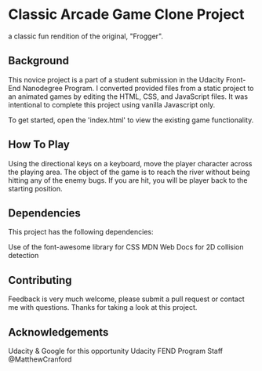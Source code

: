 # Classic Arcade Game Clone Project
a classic fun rendition of the original, "Frogger".
<!-- ## Table of Contents

- [Instructions](#instructions)
- [Contributing](#contributing) -->

## Background

This novice project is a part of a student submission in the Udacity Front-End Nanodegree Program. I converted provided files from a static project to an animated games by editing the HTML, CSS, and JavaScript files. It was intentional to complete this project using vanilla Javascript only.

To get started, open the 'index.html' to view the existing game functionality.

## How To Play
Using the directional keys on a keyboard, move the player character across the playing area. The object of the game is to reach the river without being hitting any of the enemy bugs. If you are hit, you will be player back to the starting position.

## Dependencies

This project has the following dependencies:

Use of the font-awesome library for CSS
MDN Web Docs for 2D collision detection


## Contributing
Feedback is very much welcome, please submit a pull request or contact me with questions. Thanks for taking a look at this project.

## Acknowledgements
Udacity & Google for this opportunity
Udacity FEND Program Staff
@MatthewCranford
